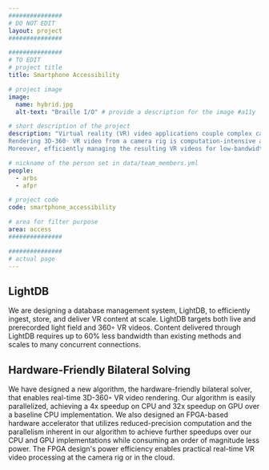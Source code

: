 ```yaml
---
###############
# DO NOT EDIT
layout: project
###############

###############
# TO EDIT
# project title
title: Smartphone Accessibility

# project image
image:
  name: hybrid.jpg
  alt-text: "Braille I/O" # provide a description for the image #a11y

# short description of the project
description: "Virtual reality (VR) video applications couple complex camera systems and head-mounted devices with computational photography algorithms to generate immersive, panoramic video.
Rendering 3D-360◦ VR video from a camera rig is computation-intensive and typically performed offline.
Moreover, efficiently managing the resulting VR videos for low-bandwidth viewing is challenging."

# nickname of the person set in data/team_members.yml
people:
  - arbs
  - afpr

# project code
code: smartphone_accessibility

# area for filter purpose
area: access
###############

###############
# actual page
---
```

## LightDB
We are designing a database management system, LightDB, to efficiently ingest, store, and deliver VR content at scale.
LightDB targets both live and prerecorded light field and 360◦ VR videos.
Content delivered through LightDB requires up to 60% less bandwidth than existing methods and scales to many concurrent connections.

## Hardware-Friendly Bilateral Solving
We have designed a new algorithm, the hardware-friendly bilateral solver, that enables real-time 3D-360◦ VR video rendering.
Our algorithm is easily parallelized, achieving a 4x speedup on CPU and 32x speedup on GPU over a baseline CPU implementation.
We also designed an FPGA-based hardware accelerator that utilizes reduced-precision computation and the parallelism inherent in our algorithm to achieve further speedups over our CPU and GPU implementations while consuming an order of magnitude less power.
The FPGA design's power efficiency enables practical real-time VR video processing at the camera rig or in the cloud.



